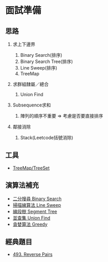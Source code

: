 # 面試準備

## 思路

1. 求上下邊界
   1. Binary Search(排序)
   2. Binary Search Tree(排序)
   3. Line Sweep(排序)
   4. TreeMap
2. 求群組隸屬／總合
   1. Union Find

3. Subsequence求和
   1. 陣列的順序不重要 => 考慮是否要直接排序
4. 鄰接消除
   1. Stack(Leetcode括號消除)


## 工具

- [TreeMap/TreeSet](./Notes/Tools/TreeMap_TreeSet.md)

## 演算法補充

- [二分搜尋 Binary Search](./Notes/Algorithms/二分搜尋.md)
- [掃描線算法 Line Sweep](./Notes/Algorithms/掃描線算法.md)
- [線段樹 Segment Tree](./Notes/Algorithms/線段樹.md)
- [並查集 Union Find](./Notes/Algorithms/並查集.md)
- [貪婪算法 Greedy](./Notes/Algorithms/貪婪算法.md)


## 經典題目

- [493. Reverse Pairs](./Notes/Questions/493.%20Reverse%20Pairs.md)
